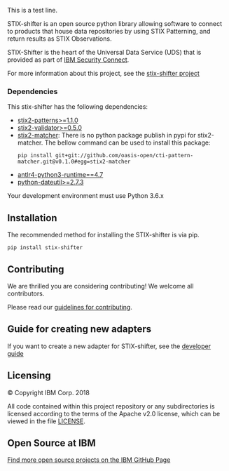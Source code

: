 This is a test line.

STIX-shifter is an open source python library allowing software to connect to products that house data repositories by using STIX Patterning, and return results as STIX Observations.

STIX-Shifter is the heart of the Universal Data Service (UDS) that is provided as part of [IBM Security Connect](https://www.ibm.com/security/connect/).

For more information about this project, see the [stix-shifter project](https://github.com/IBM/stix-shifter/blob/master/README.md)

### Dependencies

This stix-shifter has the following dependencies:

- [stix2-patterns>=1.1.0](https://pypi.org/project/stix2-patterns/)
- [stix2-validator>=0.5.0](https://pypi.org/project/stix2-validator/)
- [stix2-matcher](https://github.com/oasis-open/cti-pattern-matcher): There is no python package publish in pypi for stix2-matcher. The bellow command can be used to install this package:
    ```
    pip install git+git://github.com/oasis-open/cti-pattern-matcher.git@v0.1.0#egg=stix2-matcher
    ```
- [antlr4-python3-runtime==4.7](https://pypi.org/project/antlr4-python3-runtime/)
- [python-dateutil>=2.7.3](https://pypi.org/project/python-dateutil/)

Your development environment must use Python 3.6.x

## Installation
The recommended method for installing the STIX-shifter is via pip.
```
pip install stix-shifter
```

## Contributing

We are thrilled you are considering contributing! We welcome all contributors.

Please read our [guidelines for contributing](https://github.com/IBM/stix-shifter/blob/master/CONTRIBUTING.md).

## Guide for creating new adapters

If you want to create a new adapter for STIX-shifter, see the [developer guide](https://github.com/IBM/stix-shifter/blob/master/adapter-guide/develop-stix-adapter.md)

## Licensing

:copyright: Copyright IBM Corp. 2018

All code contained within this project repository or any
subdirectories is licensed according to the terms of the Apache v2.0 license,
which can be viewed in the file [LICENSE](https://github.com/IBM/stix-shifter/blob/master/LICENSE).

## Open Source at IBM

[Find more open source projects on the IBM GitHub Page](http://ibm.github.io/)
